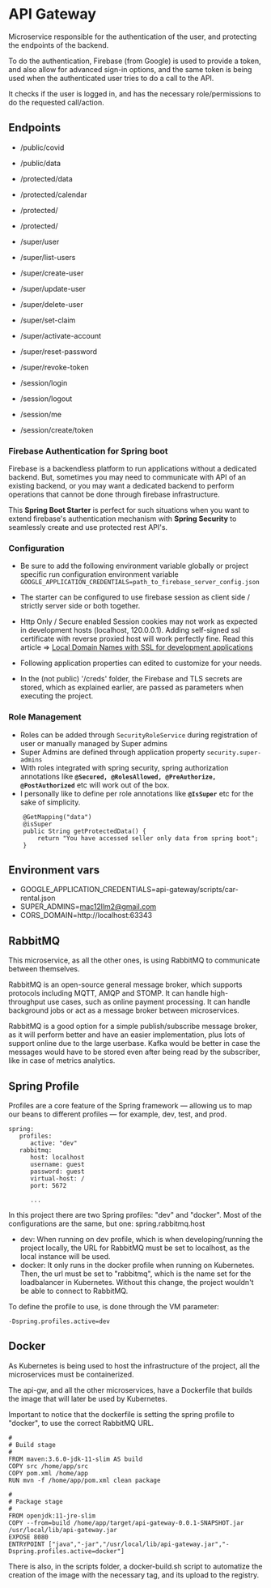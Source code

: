 # API Gateway

Microservice responsible for the authentication of the user, and protecting the endpoints of the backend.

To do the authentication, Firebase (from Google) is used to provide a token, and also allow for advanced sign-in options,
and the same token is being used when the authenticated user tries to do a call to the API.

It checks if the user is logged in, and has the necessary role/permissions to do the requested call/action.

## Endpoints
- /public/covid
- /public/data

- /protected/data
- /protected/calendar
- /protected/
- /protected/

- /super/user
- /super/list-users
- /super/create-user
- /super/update-user
- /super/delete-user
- /super/set-claim
- /super/activate-account
- /super/reset-password
- /super/revoke-token

- /session/login
- /session/logout
- /session/me
- /session/create/token

### Firebase Authentication for Spring boot

Firebase is a backendless platform to run applications without a dedicated backend. But, sometimes you may need to
communicate with API of an existing backend, or you may want a dedicated backend to perform operations that cannot be
done through firebase infrastructure.

This **Spring Boot Starter** is perfect for such situations when you want to extend firebase's authentication mechanism
with **Spring Security** to seamlessly create and use protected rest API's.

### Configuration

- Be sure to add the following environment variable globally or project specific run configuration environment
  variable `GOOGLE_APPLICATION_CREDENTIALS=path_to_firebase_server_config.json`

- The starter can be configured to use firebase session as client side / strictly server side or both together.
- Http Only / Secure enabled Session cookies may not work as expected in development hosts (localhost, 120.0.0.1).
  Adding self-signed ssl certificate with reverse proxied host will work perfectly fine. Read this article
  => [Local Domain Names with SSL for development applications ](https://thepro.io/post/local-domain-names-with-ssl-for-local-development-applications-LG)
- Following application properties can edited to customize for your needs.
- In the (not public) '/creds' folder, the Firebase and TLS secrets are stored, which as explained earlier, are passed as parameters when executing the project.

### Role Management

- Roles can be added through `SecurityRoleService` during registration of user or manually managed by Super admins
- Super Admins are defined through application property `security.super-admins`
- With roles integrated with spring security, spring authorization annotations
  like **`@Secured, @RolesAllowed, @PreAuthorize, @PostAuthorized`** etc will work out of the box.
- I personally like to define per role annotations like **`@IsSuper`** etc for the sake of simplicity.

```
    @GetMapping("data")
	@isSuper
	public String getProtectedData() {
		return "You have accessed seller only data from spring boot";
	}
```

## Environment vars

- GOOGLE_APPLICATION_CREDENTIALS=api-gateway/scripts/car-rental.json 
- SUPER_ADMINS=mac12llm2@gmail.com
- CORS_DOMAIN=http://localhost:63343

## RabbitMQ
This microservice, as all the other ones, is using RabbitMQ to communicate between themselves.

RabbitMQ is an open-source general message broker, which supports protocols including MQTT, AMQP and STOMP.
It can handle high-throughput use cases, such as online payment processing.
It can handle background jobs or act as a message broker between microservices.

RabbitMQ is a good option for a simple publish/subscribe message broker, as it will perform better and have an easier implementation,
plus lots of support online due to the large userbase. Kafka would be better in case the messages would have to be stored even after being read by the
subscriber, like in case of metrics analytics.

## Spring Profile
Profiles are a core feature of the Spring framework — allowing us to map our beans to different profiles — for example, dev, test, and prod.

```
spring:
   profiles:
      active: "dev"
   rabbitmq:
      host: localhost
      username: guest
      password: guest
      virtual-host: /
      port: 5672
      
      ...
```

In this project there are two Spring profiles: "dev" and "docker". Most of the configurations are the same, but one: spring.rabbitmq.host

- dev: When running on dev profile, which is when developing/running the project locally, the URL for RabbitMQ must be set to localhost, as the local instance will be used.
- docker: It only runs in the docker profile when running on Kubernetes. Then, the url must be set to "rabbitmq", which is the name set for the loadbalancer in Kubernetes. Without this change, the project wouldn't be able to connect to RabbitMQ.

To define the profile to use, is done through the VM parameter:

`-Dspring.profiles.active=dev`

## Docker
As Kubernetes is being used to host the infrastructure of the project, all the microservices must be containerized.

The api-gw, and all the other microservices, have a Dockerfile that builds the image that will later be used by Kubernetes.

Important to notice that the dockerfile is setting the spring profile to "docker", to use the correct RabbitMQ URL.
```
#
# Build stage
#
FROM maven:3.6.0-jdk-11-slim AS build
COPY src /home/app/src
COPY pom.xml /home/app
RUN mvn -f /home/app/pom.xml clean package

#
# Package stage
#
FROM openjdk:11-jre-slim
COPY --from=build /home/app/target/api-gateway-0.0.1-SNAPSHOT.jar /usr/local/lib/api-gateway.jar
EXPOSE 8080
ENTRYPOINT ["java","-jar","/usr/local/lib/api-gateway.jar","-Dspring.profiles.active=docker"]
```

There is also, in the scripts folder, a docker-build.sh script to automatize the creation of the image with the necessary tag, and its upload to the registry.